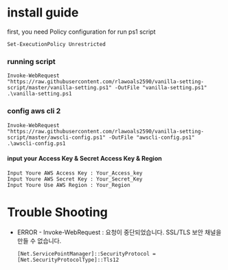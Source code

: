 # install guide

first, you need Policy configuration for run ps1 script

```
Set-ExecutionPolicy Unrestricted
```

### running script
```
Invoke-WebRequest "https://raw.githubusercontent.com/rlawoals2590/vanilla-setting-script/master/vanilla-setting.ps1" -OutFile "vanilla-setting.ps1"
.\vanilla-setting.ps1
```

### config aws cli 2 
```
Invoke-WebRequest "https://raw.githubusercontent.com/rlawoals2590/vanilla-setting-script/master/awscli-config.ps1" -OutFile "awscli-config.ps1"
.\awscli-config.ps1
```
#### input your Access Key & Secret Access Key & Region
```
Input Youre AWS Access Key : Your_Access_key
Input Youre AWS Secret Key : Your_Secret_Key
Input Youre Use AWS Region : Your_Region
```


# Trouble Shooting

* ERROR - Invoke-WebRequest : 요청이 중단되었습니다. SSL/TLS 보안 채널을 만들 수 없습니다.


  ```
  [Net.ServicePointManager]::SecurityProtocol = [Net.SecurityProtocolType]::Tls12
  ```
